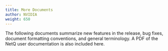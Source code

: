 ```yaml
---
title: More Documents
author: NVIDIA
weight: 650
---
```

The following documents summarize new features in the release, bug fixes, document formatting conventions, and general terminology. A PDF of the NetQ user documentation is also included here.

